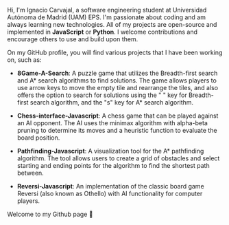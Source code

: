 Hi, I'm Ignacio Carvajal, a software engineering student at Universidad Autónoma de Madrid (UAM) EPS. I'm passionate about coding and am always learning new technologies. All of my projects are open-source and implemented in **JavaScript** or **Python**. I welcome contributions and encourage others to use and build upon them.

On my GitHub profile, you will find various projects that I have been working on, such as:

*   **8Game-A-Search**: A puzzle game that utilizes the Breadth-first search and A\* search algorithms to find solutions. The game allows players to use arrow keys to move the empty tile and rearrange the tiles, and also offers the option to search for solutions using the " " key for Breadth-first search algorithm, and the "s" key for A\* search algorithm.
    
*   **Chess-interface-Javascript**: A chess game that can be played against an AI opponent. The AI uses the minimax algorithm with alpha-beta pruning to determine its moves and a heuristic function to evaluate the board position.
    
*   **Pathfinding-Javascript**: A visualization tool for the A\* pathfinding algorithm. The tool allows users to create a grid of obstacles and select starting and ending points for the algorithm to find the shortest path between.
    
*   **Reversi-Javascript**: An implementation of the classic board game Reversi (also known as Othello) with AI functionality for computer players.

Welcome to my Github page 👋
